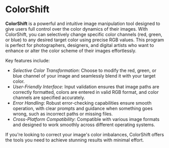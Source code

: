 # ColorShift

**ColorShift** is a powerful and intuitive image manipulation tool designed to give users full control over the color dynamics of their images. With ColorShift, you can selectively change specific color channels (red, green, or blue) to any desired target color using precise RGB values. This program is perfect for photographers, designers, and digital artists who want to enhance or alter the color scheme of their images effortlessly.

Key features include:
- *Selective Color Transformation*: Choose to modify the red, green, or blue channel of your image and seamlessly blend it with your target color.
- *User-Friendly Interface*: Input validation ensures that image paths are correctly formatted, colors are entered in valid RGB format, and color channels are specified accurately.
- *Error Handling*: Robust error-checking capabilities ensure smooth operation, with clear prompts and guidance when something goes wrong, such as incorrect paths or missing files.
- *Cross-Platform Compatibility*: Compatible with various image formats and designed to work smoothly across different operating systems.

If you're looking to correct your image's color imbalances, ColorShift offers the tools you need to achieve stunning results with minimal effort.
